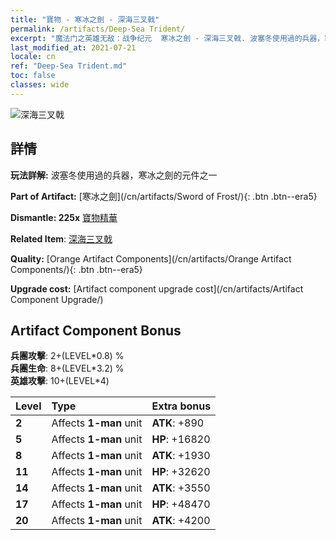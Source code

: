 ```yaml
---
title: "寶物 - 寒冰之劍 - 深海三叉戟"
permalink: /artifacts/Deep-Sea Trident/
excerpt: "魔法门之英雄无敌：战争纪元  寒冰之劍 - 深海三叉戟. 波塞冬使用過的兵器，寒冰之劍的元件之一"
last_modified_at: 2021-07-21
locale: cn
ref: "Deep-Sea Trident.md"
toc: false
classes: wide
---
```


 ![深海三叉戟](/images/t/artifact_40431.png)



## 詳情

 **玩法詳解:** 波塞冬使用過的兵器，寒冰之劍的元件之一

 **Part of Artifact:** [寒冰之劍](/cn/artifacts/Sword of Frost/){: .btn .btn--era5}

 **Dismantle: 225x** [寶物精華](/cn/Items/con_905/)

 **Related Item**: [深海三叉戟](/cn/Items/art_160/)

 **Quality:** [Orange Artifact Components](/cn/artifacts/Orange Artifact Components/){: .btn .btn--era5}

 **Upgrade cost:** [Artifact component upgrade cost](/cn/artifacts/Artifact Component Upgrade/)

## Artifact Component Bonus

  **兵團攻擊**: 2+(LEVEL\*0.8) %<br/>**兵團生命**: 8+(LEVEL\*3.2) %<br/>**英雄攻擊**: 10+(LEVEL\*4)

  |  Level  | Type |    Extra bonus  | 
  |:--------|:-----|:----------------| 
  | **2** | Affects **1-man** unit | **ATK**: +890 | 
  | **5** | Affects **1-man** unit | **HP**: +16820 | 
  | **8** | Affects **1-man** unit | **ATK**: +1930 | 
  | **11** | Affects **1-man** unit | **HP**: +32620 | 
  | **14** | Affects **1-man** unit | **ATK**: +3550 | 
  | **17** | Affects **1-man** unit | **HP**: +48470 | 
  | **20** | Affects **1-man** unit | **ATK**: +4200 | 
